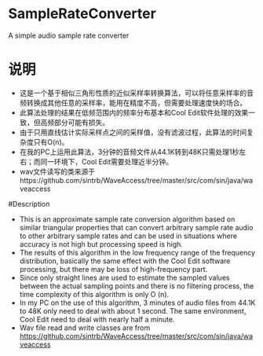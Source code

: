 # SampleRateConverter
A simple audio sample rate converter

# 说明
- 这是一个基于相似三角形性质的近似采样率转换算法，可以将任意采样率的音频转换成其他任意的采样率，能用在精度不高，但需要处理速度快的场合。
- 此算法处理的结果在低频范围内的频率分布基本和Cool Edit软件处理的效果一致，但高频部分可能有损失。
- 由于只用直线估计实际采样点之间的采样值，没有滤波过程，此算法的时间复杂度只有O(n)。
- 在我的PC上运用此算法，3分钟的音频文件从44.1K转到48K只需处理1秒左右；而同一环境下，Cool Edit需要处理近半分钟。
- wav文件读写的类来源于https://github.com/sintrb/WaveAccess/tree/master/src/com/sin/java/waveaccess

#Description
- This is an approximate sample rate conversion algorithm based on similar triangular properties that can convert arbitrary sample rate audio to other arbitrary sample rates and can be used in situations where accuracy is not high but processing speed is high.
- The results of this algorithm in the low frequency range of the frequency distribution, basically the same effect with the Cool Edit software processing, but there may be loss of high-frequency part.
- Since only straight lines are used to estimate the sampled values between the actual sampling points and there is no filtering process, the time complexity of this algorithm is only O (n).
- In my PC on the use of this algorithm, 3 minutes of audio files from 44.1K to 48K  only need to deal with about 1 second. The same environment, Cool Edit need to deal with nearly half a minute.
- Wav file read and write classes are from https://github.com/sintrb/WaveAccess/tree/master/src/com/sin/java/waveaccess
